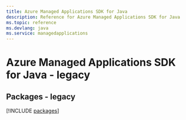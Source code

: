 ```yaml
---
title: Azure Managed Applications SDK for Java
description: Reference for Azure Managed Applications SDK for Java
ms.topic: reference
ms.devlang: java
ms.service: managedapplications
---
```

# Azure Managed Applications SDK for Java - legacy
## Packages - legacy
[!INCLUDE [packages](managed-applications-index.md)]

